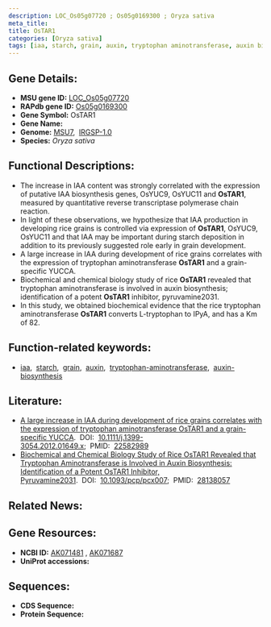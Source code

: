 ```yaml
---
description: LOC_Os05g07720 ; Os05g0169300 ; Oryza sativa
meta_title:
title: OsTAR1
categories: [Oryza sativa]
tags: [iaa, starch, grain, auxin, tryptophan aminotransferase, auxin biosynthesis]
---
```


## Gene Details:
- **MSU gene ID:** [LOC_Os05g07720](http://rice.uga.edu/cgi-bin/ORF_infopage.cgi?orf=LOC_Os05g07720)  
- **RAPdb gene ID:** [Os05g0169300](https://rapdb.dna.affrc.go.jp/locus/?name=Os05g0169300)  
- **Gene Symbol:** OsTAR1
- **Gene Name:**
- **Genome:**  [MSU7](http://rice.uga.edu/),&nbsp;&nbsp;[IRGSP-1.0](https://rapdb.dna.affrc.go.jp/download/irgsp1.html)
- **Species:** *Oryza sativa*

## Functional Descriptions:
   - The increase in IAA content was strongly correlated with the expression of putative IAA biosynthesis genes, OsYUC9, OsYUC11 and **OsTAR1**, measured by quantitative reverse transcriptase polymerase chain reaction.
   - In light of these observations, we hypothesize that IAA production in developing rice grains is controlled via expression of **OsTAR1**, OsYUC9, OsYUC11 and that IAA may be important during starch deposition in addition to its previously suggested role early in grain development.
   - A large increase in IAA during development of rice grains correlates with the expression of tryptophan aminotransferase **OsTAR1** and a grain-specific YUCCA.
   - Biochemical and chemical biology study of rice **OsTAR1** revealed that tryptophan aminotransferase is involved in auxin biosynthesis; identification of a potent **OsTAR1** inhibitor, pyruvamine2031.
   - In this study, we obtained biochemical evidence that the rice tryptophan aminotransferase **OsTAR1** converts L-tryptophan to IPyA, and has a Km of 82.

## Function-related keywords:
   - [iaa](/tags/iaa/),&nbsp;&nbsp;[starch](/tags/starch/),&nbsp;&nbsp;[grain](/tags/grain/),&nbsp;&nbsp;[auxin](/tags/auxin/),&nbsp;&nbsp;[tryptophan-aminotransferase](/tags/tryptophan-aminotransferase/),&nbsp;&nbsp;[auxin-biosynthesis](/tags/auxin-biosynthesis/)

## Literature:
   - [A large increase in IAA during development of rice grains correlates with the expression of tryptophan aminotransferase OsTAR1 and a grain-specific YUCCA](https://www.doi.org/10.1111/j.1399-3054.2012.01649.x).&nbsp;&nbsp;DOI:&nbsp;&nbsp;[10.1111/j.1399-3054.2012.01649.x](https://www.doi.org/10.1111/j.1399-3054.2012.01649.x);&nbsp;&nbsp;PMID:&nbsp;&nbsp;[22582989](https://pubmed.ncbi.nlm.nih.gov/22582989/)
   - [Biochemical and Chemical Biology Study of Rice OsTAR1 Revealed that Tryptophan Aminotransferase is Involved in Auxin Biosynthesis: Identification of a Potent OsTAR1 Inhibitor, Pyruvamine2031](https://www.doi.org/10.1093/pcp/pcx007).&nbsp;&nbsp;DOI:&nbsp;&nbsp;[10.1093/pcp/pcx007](https://www.doi.org/10.1093/pcp/pcx007);&nbsp;&nbsp;PMID:&nbsp;&nbsp;[28138057](https://pubmed.ncbi.nlm.nih.gov/28138057/)

## Related News:

## Gene Resources:
- **NCBI ID:**  [AK071481](http://www.ncbi.nlm.nih.gov/nuccore/AK071481)&nbsp;,&nbsp;[AK071687](http://www.ncbi.nlm.nih.gov/nuccore/AK071687)
- **UniProt accessions:** [](https://www.uniprot.org/uniprotkb//entry)

## Sequences:
- **CDS Sequence:**
- **Protein Sequence:**
